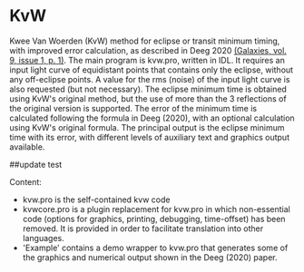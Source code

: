 # KvW
Kwee Van Woerden (KvW) method for eclipse or transit minimum timing, with improved error calculation, as described in Deeg 2020 [(Galaxies, vol. 9, issue 1, p. 1)](https://www.mdpi.com/2075-4434/9/1/1). The main program is kvw.pro, written in IDL. It requires an input light curve of equidistant points that contains only the eclipse, without any off-eclipse points. A value for the rms (noise) of the input light curve is also requested (but not necessary). The eclipse minimum time is obtained using KvW's original method, but the use of more than the 3 reflections of the original version is supported. The error of the minimum time is calculated following the formula in Deeg (2020), with an optional calculation using KvW's original formula. The principal output is the eclipse minimum time with its error, with different levels of auxiliary text and graphics output available.

##update test

Content: 
- kvw.pro is the self-contained kvw code
- kvwcore.pro is a plugin replacement for kvw.pro in which non-essential code (options for graphics, printing, debugging, time-offset) has been removed. It is provided in order to facilitate translation into other languages.
- 'Example' contains a demo wrapper to kvw.pro that generates some of the graphics and numerical output shown in the Deeg (2020) paper.  

